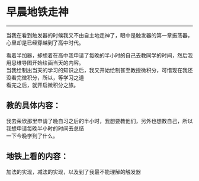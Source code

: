  #  早晨地铁走神
---
当我在看到触发器的时候我又不由自主地走神了，眼中是触发器的第一章振荡器，心里却是已经穿越到了高中时代。  

看着半加器，却想着在高中我申请了每晚的半小时的自己去教同学的时间，然后我用思维导图开始绘画当天的内容。  
当我绘制出当天的学习的知识之后，我又开始绘制甚至教授微积分，可惜现在我还没看完微积分，所以，等学习之道  
看完之后，就开启微积分之旅。

## 教的具体内容：
我去荣欣那里申请了晚自习之后的半小时，我想要教他们，另外也想教自己，所以我想申请每晚半小时的时间去总结  
一下今晚学到了什么。

## 地铁上看的内容：
加法的实现，减法的实现，以及到了我最不能理解的触发器
